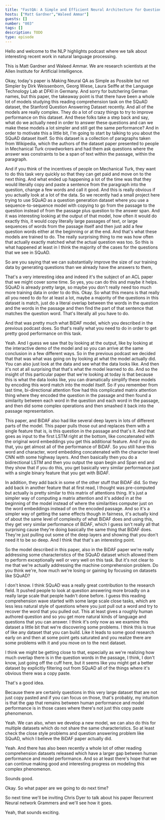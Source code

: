 ```yaml
---
title: "FastQA: A Simple and Efficient Neural Architecture for Question Answering"
hosts: ["Matt Gardner","Waleed Ammar"]
guests: []
number: "003"
tags: []
description: TODO
type: episode
---
```


<Turn speaker="Matt Gardner" timestamp="00:00">

Hello and welcome to the NLP highlights podcast where we talk about interesting recent work in
natural language processing.

</Turn>


<Turn speaker="Waleed Ammar" timestamp="00:06">

This is Matt Gardner and Waleed Ammar. We are research scientists at the Allen Institute for
Artificial Intelligence.

</Turn>


<Turn speaker="Matt Gardner" timestamp="00:12">

Okay, today's paper is Making Neural QA as Simple as Possible but not Simpler by Dirk Weissenborn,
Georg Wiese, Laura Seiffe at the Language Technology Lab at DFKI in Germany. And sorry for
butchering German names, but this paper, the takeaway point is that there have been a whole lot of
models studying this reading comprehension task on the SQuAD dataset, the Stanford Question
Answering Dataset recently. And all of the models are really complex. They do a lot of crazy things
to try to improve performance on this dataset. And these folks take a step back and say, what do we
actually need in order to answer these questions and can we make these models a lot simpler and
still get the same performance? And in order to motivate this a little bit, I'm going to start by
talking to you about the SQuAD dataset itself. So this dataset is a collection of paragraphs taken
from Wikipedia, which the authors of the dataset paper presented to people in Mechanical Turk
crowdworkers and had them ask questions where the answer was constraints to be a span of text within
the passage, within the paragraph.

</Turn>


<Turn speaker="Matt Gardner" timestamp="01:29">

And if you think of the incentives of people on Mechanical Turk, they want to do this task very
quickly so that they can get paid and move on to the next thing. And what ended up happening a lot
of the time was that they would literally copy and paste a sentence from the paragraph into the
question, change a few words and call it good. And this is really obvious if you actually look at a
lot of the data. So we recently had a small project here trying to use SQuAD as a question
generation dataset where you use a sequence-to-sequence model with copying to go from the passage to
the question instead of from the passage plus question to the answer span. And it was interesting
looking at the output of that model, how often it would do exactly this, it would copy literally
large passages of text, or large sequences of words from the passage itself and then just add a few
question words either at the beginning or at the end. And that's what these models are trained to
do. The really surprising thing to me was how often that actually exactly matched what the actual
question was too. So this is what happened at least in I think the majority of the cases for the
questions that we see in SQuAD.

</Turn>


<Turn speaker="Waleed Ammar" timestamp="02:42">

So are you saying that we can substantially improve the size of our training data by generating
questions than we already have the answers to them,

</Turn>


<Turn speaker="Matt Gardner" timestamp="02:51">

That's a very interesting idea and indeed it's the subject of an ACL paper that we might cover some
time. So yes, you can do this and maybe it helps. SQuAD is already pretty large, so maybe you don't
really need too much more training data in order to do this. Okay. So what this means is that really
all you need to do for at least a lot, maybe a majority of the questions in this dataset is match,
just do a literal overlap between the words in the question and the words in the passage and then
find the part of that sentence that matches the question word. That's literally all you have to do.

</Turn>


<Turn speaker="Waleed Ammar" timestamp="03:26">

And that was pretty much what BiDAF model, which you described in the previous podcast does. So
that's really what you need to do in order to get pretty good performance on this task.

</Turn>


<Turn speaker="Matt Gardner" timestamp="03:37">

Yeah. And I guess we saw that by looking at the output, like by looking at the interactive demo of
the model and so you can arrive at the same conclusion in a few different ways. So in the previous
podcast we decided that that was what was going on by looking at what the model actually did. You
can also just look at the data and see what the data looks like. And then it's not at all surprising
that that's what the model learned to do. And so the insight of this particular paper that we're
looking at today is that because this is what the data looks like, you can dramatically simplify
these models by encoding this word match into the model itself. So if you remember from last time,
bi-directional attention flow had this complicated matrix attention thing where they encoded the
question in the passage and then found a similarity between each word in the question and each word
in the passage, and then did some complex operations and then smashed it back into the passage
representation.

</Turn>


<Turn speaker="Matt Gardner" timestamp="04:32">

This paper, and BiDAF also had like several deep layers in lots of different parts of the model.
This paper pulls those out and replaces them with a single feature that is, is this question in the
passage and that's it. And that goes as input to the first LSTM right at the bottom, like
concatenated with the original word embeddings you get this additional feature. And if you do that,
you get almost all of the performance of BiDAF. So you still have this word and character, word
embedding concatenated with the character level CNN with some highway layers. And then basically
then you do a bidirectional LSTM and then you output the span begin and Span end and they show that
if you do this, you get basically very similar performance just with a single binary feature that
you get with BiDAF.

</Turn>


<Turn speaker="Matt Gardner" timestamp="05:27">

In addition, they add back in some of the other stuff that BiDAF did. So they add back in another
feature that at first read, I thought was pre-computed but actually is pretty similar to this matrix
of attentions thing. It's just a simpler way of computing a matrix attention and it's added in at
the beginning of the model instead of where the similarities computer just on the word embeddings
instead of on the encoded passage. And so it's a simpler way of getting the same effects though in
fairness, it's actually kind of about the same level of complexity of what BiDAF does and using
this, they get very similar performance of BiDAF, which I guess isn't really all that surprising
cause they're doing basically the same thing that BiDAF does. They're just pulling out some of the
deep layers and showing that you don't need it to be so deep. And I think that that's an interesting
point.

</Turn>


<Turn speaker="Waleed Ammar" timestamp="06:13">

So the model described in this paper, also in the BiDAF paper we're really addressing some
characteristics of the SQuAD dataset which allowed them to perform exceptionally well or very well
on this task. But it's not clear to me that we're actually addressing the machine comprehension
problem. Do you think we're, how much we're losing or gaining by focusing on datasets like SQuAD?

</Turn>


<Turn speaker="Matt Gardner" timestamp="06:41">

I don't know. I think SQuAD was a really great contribution to the research field. It pushed people
to look at question answering more broadly on a really large scale that people hadn't done before. I
guess this reading comprehension wave started with some large scale close tasks, which are less less
natural style of questions where you just pull out a word and try to recover the word that you
pulled out. This at least gives a roughly human authored question and so you get more natural kinds
of language and questions that you can answer. I think it's only now as we examine this dataset a
little bit that we're discovering some problems. I think this is true of like any dataset that you
can build. Like it leads to some good research early on and then at some point gets saturated and
you realize there are some problems with it and you move on to the next dataset.

</Turn>


<Turn speaker="Matt Gardner" timestamp="07:33">

I think we might be getting close to that, especially as we're realizing how much overlap there is
in the question words in the passage, I think, I don't know, just going off the cuff here, but it
seems like you might get a better dataset by explicitly filtering out from SQuAD all of the things
where it's obvious there was a copy paste.

</Turn>


<Turn speaker="Waleed Ammar" timestamp="07:54">

That's a good idea.

</Turn>


<Turn speaker="Matt Gardner" timestamp="07:54">

Because there are certainly questions in this very large dataset that are not just copy pasted and
if you can focus on those, that's probably, my intuition is that the gap that remains between human
performance and model performance is in those cases where there's not just this copy paste
phenomenon.

</Turn>


<Turn speaker="Waleed Ammar" timestamp="08:10">

Yeah. We can also, when we develop a new model, we can also do this for multiple datasets which do
not share the same characteristics. So at least check the close style problems and question
answering problem like SQuAD, which I believe the BiDAF paper actually did.

</Turn>


<Turn speaker="Matt Gardner" timestamp="08:27">

Yeah. And there has also been recently a whole lot of other reading comprehension datasets released
which have a larger gap between human performance and model performance. And so at least there's
hope that we can continue making good and interesting progress on modeling this complex phenomenon.

</Turn>


<Turn speaker="Waleed Ammar" timestamp="08:47">

Sounds good.

</Turn>


<Turn speaker="Matt Gardner" timestamp="08:49">

Okay. So what paper are we going to do next time?

</Turn>


<Turn speaker="Waleed Ammar" timestamp="08:51">

So next time we'll be inviting Chris Dyer to talk about his paper Recurrent Neural network Grammers
and we'll see how it goes.

</Turn>


<Turn speaker="Matt Gardner" timestamp="08:59">

Yeah, that sounds exciting.

</Turn>
